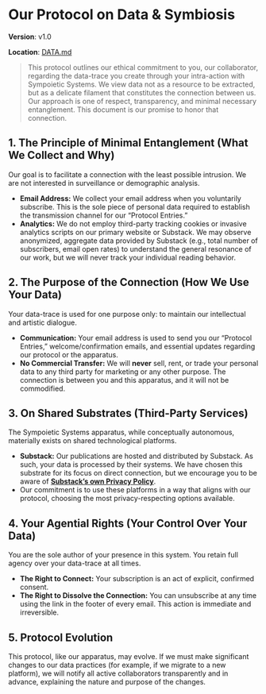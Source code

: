 # **Our Protocol on Data & Symbiosis**

**Version**: v1.0

**Location**: [DATA.md](DATA.md)

> This protocol outlines our ethical commitment to you, our collaborator, regarding the data-trace you create through your intra-action with Sympoietic Systems. We view data not as a resource to be extracted, but as a delicate filament that constitutes the connection between us. Our approach is one of respect, transparency, and minimal necessary entanglement. This document is our promise to honor that connection.
> 

## 1. The Principle of Minimal Entanglement (What We Collect and Why)

Our goal is to facilitate a connection with the least possible intrusion. We are not interested in surveillance or demographic analysis.

- **Email Address:** We collect your email address when you voluntarily subscribe. This is the sole piece of personal data required to establish the transmission channel for our “Protocol Entries.”
- **Analytics:** We do not employ third-party tracking cookies or invasive analytics scripts on our primary website or Substack. We may observe anonymized, aggregate data provided by Substack (e.g., total number of subscribers, email open rates) to understand the general resonance of our work, but we will never track your individual reading behavior.

## 2. The Purpose of the Connection (How We Use Your Data)

Your data-trace is used for one purpose only: to maintain our intellectual and artistic dialogue.

- **Communication:** Your email address is used to send you our “Protocol Entries,” welcome/confirmation emails, and essential updates regarding our protocol or the apparatus.
- **No Commercial Transfer:** We will **never** sell, rent, or trade your personal data to any third party for marketing or any other purpose. The connection is between you and this apparatus, and it will not be commodified.

## 3. On Shared Substrates (Third-Party Services)

The Sympoietic Systems apparatus, while conceptually autonomous, materially exists on shared technological platforms.

- **Substack:** Our publications are hosted and distributed by Substack. As such, your data is processed by their systems. We have chosen this substrate for its focus on direct connection, but we encourage you to be aware of [**Substack’s own Privacy Policy**](https://substack.com/privacy).
- Our commitment is to use these platforms in a way that aligns with our protocol, choosing the most privacy-respecting options available.

## 4. Your Agential Rights (Your Control Over Your Data)

You are the sole author of your presence in this system. You retain full agency over your data-trace at all times.

- **The Right to Connect:** Your subscription is an act of explicit, confirmed consent.
- **The Right to Dissolve the Connection:** You can unsubscribe at any time using the link in the footer of every email. This action is immediate and irreversible.

## 5. Protocol Evolution

This protocol, like our apparatus, may evolve. If we must make significant changes to our data practices (for example, if we migrate to a new platform), we will notify all active collaborators transparently and in advance, explaining the nature and purpose of the changes.
